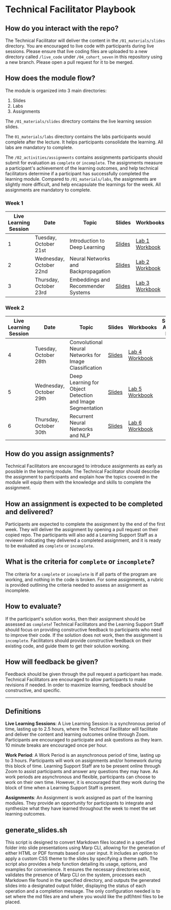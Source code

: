 # Technical Facilitator Playbook

## How do you interact with the repo?
The Technical Facilitator will deliver the content in the `/01_materials/slides` directory. You are encouraged to live code with participants during live sessions. Please ensure that live coding files are uploaded to a new directory called `/live_code` under `/04_cohort_seven` in this repository using a new branch. Please open a pull request for it to be merged.

## How does the module flow?
The module is organized into 3 main directories:
1. Slides
2. Labs
3. Assignments

The `/01_materials/slides` directory contains the live learning session slides.

The `01_materials/labs` directory contains the labs participants would complete after the lecture. It helps participants consolidate the learning. All labs are mandatory to complete.

The `/02_activities/assignments` contains assignments participants should submit for evaluation as  `complete` or `incomplete`. The assignments measure a participant's achievement of the learning outcomes, and help technical facilitators determine if a participant has successfully completed the learning module.  Compared to `/01_materials/labs`, the assignments are slightly more difficult, and help encapsulate the learnings for the week. All assignments are mandatory to complete.

### Week 1

| Live Learning Session | Date | Topic                               | Slides                                   | Workbooks                                                                                 | Suggested Additional Material                                                                           |
| ----- | ---- | ----------------------------------- | ---------------------------------------- | ----------------------------------------------------------------------------------------- | ------------------------------------------------------------------------------------------------------- |
| 1     | Tuesday, October 21st  | Introduction to Deep Learning       | [Slides](../01_materials/slides/01_introduction.pdf) | [Lab 1 Workbook](../01_materials/labs/lab_1.ipynb) |                                                                                                         |
| 2     | Wednesday, October 22nd  | Neural Networks and Backpropagation | [Slides](../01_materials/slides/02_neural_networks_and_backpropagation.pdf) | [Lab 2 Workbook](../01_materials/labs/lab_2.ipynb) | [3Blue1Brown Neural Networks](https://www.youtube.com/playlist?list=PLZHQObOWTQDNU6R1_67000Dx_ZCJB-3pi) |
| 3     | Thursday, October 23rd  | Embeddings and Recommender Systems  | [Slides](../01_materials/slides/03_recommender_systems_&_embeddings.pdf) | [Lab 3 Workbook](../01_materials/labs/lab_3.ipynb) |                                                                                                         |

### Week 2

| Live Learning Session | Date | Topic                                                     | Slides                                   | Workbooks                                                                                 | Suggested Additional Material |
| ----- | ---- | --------------------------------------------------------- | ---------------------------------------- | ----------------------------------------------------------------------------------------- | ----------------------------- |
| 4     | Tuesday, October 28th  | Convolutional Neural Networks for Image Classification    | [Slides](../01_materials/slides/04_convolutional_neural_networks.pdf) | [Lab 4 Workbook](../01_materials/labs/lab_4.ipynb) |                               |
| 5     | Wednesday, October 29th  | Deep Learning for Object Detection and Image Segmentation | [Slides](../01_materials/slides/05_convolutional_neural_networks_part_II.pdf) | [Lab 5 Workbook](../01_materials/labs/lab_5.ipynb) |                               |
| 6     | Thursday, October 30th  | Recurrent Neural Networks and NLP                         | [Slides](../01_materials/slides/06_natural_language_processing_with_deep_learning.pdf) | [Lab 6 Workbook](../01_materials/labs/lab_6.ipynb) |                               |

## How do you assign assignments?
Technical Facilitators are encouraged to introduce assignments as early as possible in the learning module. The Technical Facilitator should describe the assignment to participants and explain how the topics covered in the module will equip them with the knowledge and skills to complete the assignment.

## How an assignment is expected to be completed and delivered?
Participants are expected to complete the assignment by the end of the first week. They will deliver the assignment by opening a pull request on their copied repo. The participants will also add a Learning Support Staff as a reviewer indicating they delivered a completed assignment, and it is ready to be evaluated as `complete` or `incomplete`.

## What is the criteria for `complete` or `incomplete`?
The criteria for a `complete` or `incomplete` is if all parts of the program are working, and nothing in the code is broken. For some assignments, a rubric is provided outlining the criteria needed to assess an assignment as incomplete.

## How to evaluate?
If the participant's solution works, then their assignment should be assessed as `complete`! Technical Facilitators and the Learning Support Staff should focus on providing constructive feedback to participants who need to improve their code. If the solution does not work, then the assignment is `incomplete`. Facilitators should provide constructive feedback on their existing code, and guide them to get their solution working.

## How will feedback be given?
Feedback should be given through the pull request a participant has made. Technical Facilitators are encouraged to allow participants to make revisions if needed. In order to maximize learning, feedback should be constructive, and specific.

<hr>

## Definitions
**Live Learning Sessions**: A Live Learning Session is a synchronous period of time, lasting up to 2.5 hours, where the Technical Facilitator will facilitate and deliver the content and learning outcomes online through Zoom. Participants are encouraged to participate and ask questions as they learn. 10 minute breaks are encouraged once per hour.

**Work Period**: A Work Period is an asynchronous period of time, lasting up to 3 hours. Participants will work on assignments and/or homework during this block of time. Learning Support Staff are to be present online through Zoom to assist participants and answer any questions they may have. As work periods are asynchronous and flexible, participants can choose to work on their own time. However, it is encouraged that they work during the block of time when a Learning Support Staff is present.

**Assignments**: An Assignment is work assigned as part of the learning modules. They provide an opportunity for participants to integrate and synthesize what they have learned throughout the week to meet the set learning outcomes.

## generate_slides.sh

This script is designed to convert Markdown files located in a specified folder into slide presentations using Marp CLI, allowing for the generation of either HTML or PDF formats based on user input. It includes an option to apply a custom CSS theme to the slides by specifying a theme path. The script also provides a help function detailing its usage, options, and examples for convenience. It ensures the necessary directories exist, validates the presence of Marp CLI on the system, processes each Markdown file found in the specified directory, and outputs the generated slides into a designated output folder, displaying the status of each operation and a completion message. The only configuration needed is to set where the md files are and where you would like the pdf/html files to be placed.

